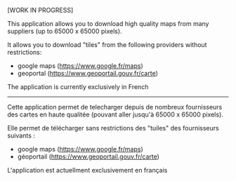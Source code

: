 [WORK IN PROGRESS]

This application allows you to download high quality maps from many suppliers (up to 65000 x 65000 pixels).

It allows you to download "tiles" from the following providers without restrictions:
- google maps (https://www.google.fr/maps)
- geoportal (https://www.geoportail.gouv.fr/carte)

The application is currently exclusively in French


----

Cette application permet de telecharger depuis de nombreux fournisseurs des cartes en haute qualitée (pouvant aller jusqu'à 65000 x 65000 pixels).

Elle permet de télécharger sans restrictions des "tuiles" des fournisseurs suivants :
- google maps (https://www.google.fr/maps)
- géoportail (https://www.geoportail.gouv.fr/carte)

L'application est actuellment exclusivement en français